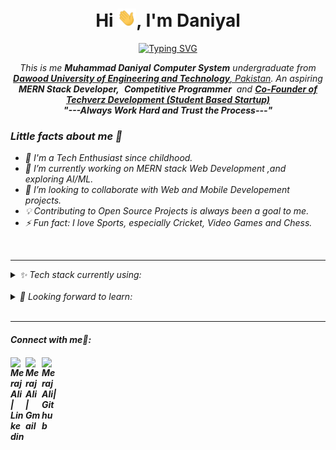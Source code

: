 <h1 align="center">Hi <img src="https://raw.githubusercontent.com/ABSphreak/ABSphreak/master/gifs/Hi.gif" width="30px">, I'm Daniyal</h1>
<p align="center">
<a href="https://git.io/typing-svg"><img src="https://readme-typing-svg.herokuapp.com?font=Fira+Code&pause=1000&center=true&random=false&width=435&lines=Aspiring+Learner;Computer+System+Undergraduate;Front-End+Developer;JS+%7C+React+JS+%7C+Firebase" alt="Typing SVG" /></a>
</p>

<p align="center">
  <em>
    This is me <b>Muhammad Daniyal</b> <b>Computer System</b> undergraduate from <a href="https://duet.edu.pk/"> <b>Dawood University of Engineering and Technology</b>, Pakistan</a>.
    An aspiring <b>MERN Stack Developer,</b>&nbsp; <b>Competitive Programmer</b>&nbsp; and <a href="https://techverzsolutions.com/" target="_blank"><b> Co-Founder of Techverz Development (Student Based Startup) </b></a> 
  <br>
  <b><i>"---Always Work Hard and Trust the Process---"</i></b>
</p>

<h3>Little facts about me 🧑</h3>

- 🧞 I'm a Tech Enthusiast since childhood.
- 🔭 I’m currently working on MERN stack Web Development ,and exploring AI/ML.
- 👯 I’m looking to collaborate with Web and Mobile Developement projects.
- 💡 Contributing to Open Source Projects is always been a goal to me.
- ⚡ Fun fact: I love Sports, especially Cricket, Video Games and Chess.
<br>

---

<details>
<summary>
  ✨ Tech stack currently using:
</summary>
   <br>


<code><a href="https://www.javascript.com/" target="_blank"><img height="30" src="https://raw.githubusercontent.com/devicons/devicon/master/icons/javascript/javascript-plain.svg"></a></code>
<code><a href="https://reactjs.org/" target="_blank"><img height="30" src="https://www.vectorlogo.zone/logos/reactjs/reactjs-icon.svg"></a></code>
<code><a href="https://nextjs.org/" target="_blank"><img height="30" src="https://upload.wikimedia.org/wikipedia/commons/thumb/1/10/Cib-next-js_%28CoreUI_Icons_v1.0.0%29.svg/120px-Cib-next-js_%28CoreUI_Icons_v1.0.0%29.svg.png"></a></code>
<code><a href="https://www.w3schools.com/html/" target="_blank"><img height="30" src="https://www.vectorlogo.zone/logos/w3_html5/w3_html5-icon.svg"></a></code>
<code><a href="https://www.w3schools.com/css/" target="_blank"><img height="30" src="https://raw.githubusercontent.com/devicons/devicon/master/icons/css3/css3-original.svg"></a></code>
<code><a href="https://firebase.google.com/" target="_blank"><img height="30" src="https://www.vectorlogo.zone/logos/firebase/firebase-icon.svg"></a></code>
<code><a href="https://redux.js.org" target="_blank"> <img src="https://raw.githubusercontent.com/devicons/devicon/master/icons/redux/redux-original.svg" alt="redux" height="30"></a></code>
<!-- <code><a href="https://sass-lang.com" target="_blank"> <img src="https://raw.githubusercontent.com/devicons/devicon/master/icons/sass/sass-original.svg" alt="sass"  height="30"></a></code> -->
 <code> <a href="https://tailwindcss.com/" target="_blank"> <img src="https://www.vectorlogo.zone/logos/tailwindcss/tailwindcss-icon.svg" alt="tailwind" height="30"/> </a> </code>
 <code> <a href="https://getbootstrap.com/" target="_blank"> <img src="https://www.vectorlogo.zone/logos/getbootstrap/getbootstrap-icon.svg" alt="bootstrap" height="30"/> </a> </code>
<code><a href="https://nodejs.org/en/" target="_blank"><img height="30" src="https://www.vectorlogo.zone/logos/nodejs/nodejs-icon.svg"></a></code>
<code><a href="https://firebase.google.com/" target="_blank"><img height="30" src="https://www.vectorlogo.zone/logos/firebase/firebase-icon.svg"></a></code>
<code><a href="https://git-scm.com/" target="_blank"><img height="30" src="https://www.vectorlogo.zone/logos/git-scm/git-scm-icon.svg"></a></code>
<code><a href="https://www.json.org/" target="_blank"><img height="30" src="https://www.vectorlogo.zone/logos/json/json-icon.svg"></a></code>

  
</details>
<br>

<details>
<summary>
  🌱 Looking forward to learn:
</summary>
   <br>
<code><a href="https://nodejs.org/en" target="_blank"><img height="30" src="https://www.vectorlogo.zone/logos/nodejs/nodejs-icon.svg"></a></code>
<code><a href="https://www.mongodb.com/" target="_blank"><img height="30" src="https://www.vectorlogo.zone/logos/mongodb/mongodb-icon.svg"></a></code>
<!-- <code><a href="https://www.mongodb.com/" target="_blank"><img height="30" src="https://www.vectorlogo.zone/logos/mongodb/mongodb-icon.svg"></a></code> -->
<code><a href="#" ><img height="30" src="https://www.vectorlogo.zone/logos/mysql/mysql-icon.svg"></a></code>
<code><a href="#"><img height="30" src="https://www.vectorlogo.zone/logos/php/php-icon.svg"></a></code>

</details>
<br>

---

<!-- <details open="">
<summary>
 📔 GitHub Stats:
</summary>
<br>
<p align="center">
  <a href="https://github.com/Ratheshan03">
    <img align="center"  height="175px" src="https://github-readme-stats.vercel.app/api?username=Ratheshan03&show_icons=true&hide_border=true&title_color=94b4a4&amp&icon_color=FFFFFF&amp&text_color=FFFFFF&amp&bg_color=000000&count_private=true&include_all_commits=true"/>
  </a>
  <a href="https://github.com/Ratheshan03">
    <img align="center" height="175px"  src="https://github-readme-stats.vercel.app/api/top-langs/?username=Ratheshan03&text_color=FFFFFF&bg_color=000000&title_color=94b4a4&langs_count=15&layout=compact&hide_border=true" />
  </a>
</p>
  <p align="center"><img align="center" src="https://github-readme-streak-stats.herokuapp.com/?user=Ratheshan03&text_color=FFFFFF&bg_color=000000&title_color=94b4a4&langs_count=15&layout=compact&hide_border=true" alt="Ratheshan03" /></p>
</details> -->

<!-- --- -->

<h4> Connect with me🤝: <h4>
  </hr>
  <a href="https://www.linkedin.com/in/muhammad-daniyal-a091a2253/">
   <img align="left" alt=" Meraj Ali | Linkedin" width="24px" src="https://www.vectorlogo.zone/logos/linkedin/linkedin-icon.svg" />
  </a>
  <a href="mailto:daniyalghani159@gmail.com">
    <img align="left" alt="Meraj Ali | Gmail" width="26px" src="https://www.vectorlogo.zone/logos/gmail/gmail-icon.svg" />
  </a>
<!--   <a href="https://www.instagram.com/merajalyyy/">
    <img align="left" alt="Meraj Ali | Instagram" width="24px" src="https://www.vectorlogo.zone/logos/instagram/instagram-icon.svg" />
  </a> -->
<!--    <a href="https://www.facebook.com/profile.php?id=100008624371305">
    <img align="left" alt="Meraj Ali| Facebook" width="26px" src="https://www.vectorlogo.zone/logos/facebook/facebook-tile.svg" />
  </a> -->
   <a href="https://github.com/daniyal-rashid">
    <img align="left" alt="Meraj Ali| Github" width="26px" src="https://www.vectorlogo.zone/logos/github/github-tile.svg" />
  </a>
  <br>
  
